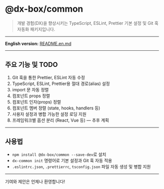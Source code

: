 # @dx-box/common

> 개발 경험(DX)을 향상시키는 TypeScript, ESLint, Prettier 기본 설정 및 Git 훅 자동화 패키지입니다.

---

**English version:** [README.en.md](./README.en.md)

---

## 주요 기능 및 TODO

1. Git 훅을 통한 Prettier, ESLint 자동 수정  
2. TypeScript, ESLint, Prettier용 절대 경로(alias) 설정  
3. import 문 자동 정렬  
4. 컴포넌트 props 정렬  
5. 컴포넌트 인자(props) 정렬  
6. 컴포넌트 멤버 정렬 (state, hooks, handlers 등)  
7. 사용자 설정과 병합 가능한 설정 로딩 지원  
8. 프레임워크별 옵션 분리 (React, Vue 등) — 추후 계획  

---

## 사용법

- `npm install @dx-box/common --save-dev`로 설치  
- `dx-common init` 명령어로 기본 설정과 Git 훅 자동 적용  
- `.eslintrc.json`, `.prettierrc`, `tsconfig.json` 파일 자동 생성 및 병합 지원  

---

기여와 제안은 언제나 환영합니다!
